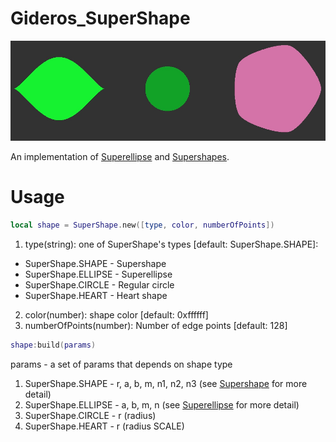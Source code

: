 # Gideros_SuperShape

![alt text](https://github.com/MultiPain/Gideros_SuperShape/blob/master/SuperShape.jpg)

An implementation of [Superellipse](https://en.wikipedia.org/wiki/Superellipse) and [Supershapes](http://paulbourke.net/geometry/supershape/). 

# Usage

```lua
local shape = SuperShape.new([type, color, numberOfPoints])
```

1. type(string): one of SuperShape's types [default: SuperShape.SHAPE]:
  - SuperShape.SHAPE - Supershape
  - SuperShape.ELLIPSE - Superellipse
  - SuperShape.CIRCLE - Regular circle
  - SuperShape.HEART - Heart shape
2. color(number): shape color [default: 0xffffff]
3. numberOfPoints(number): Number of edge points [default: 128]


```lua
shape:build(params)
```
params - a set of params that depends on shape type

1. SuperShape.SHAPE - r, a, b, m, n1, n2, n3 (see [Supershape](http://paulbourke.net/geometry/supershape/)  for more detail)
2. SuperShape.ELLIPSE - a, b, m, n (see [Superellipse](https://en.wikipedia.org/wiki/Superellipse")  for more detail)
3. SuperShape.CIRCLE - r (radius)
4. SuperShape.HEART - r (radius SCALE)

